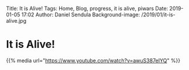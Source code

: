 Title: It is Alive!
Tags: Home, Blog, progress, it is alive, piwars
Date: 2019-01-05 17:02
Author: Daniel Sendula
Background-image: /2019/01/it-is-alive.jpg

# It is Alive!


{{% media url="https://www.youtube.com/watch?v=awuS387eIYQ" %}}